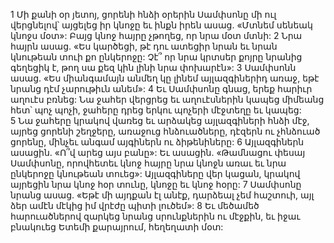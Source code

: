 1 Մի քանի օր յետոյ, ցորենի հնձի օրերին Սամփսոնը մի ուլ վերցնելով՝ այցելեց իր կնոջը եւ ինքն իրեն ասաց. «Մտնեմ սենեակ կնոջս մօտ»: Բայց կնոջ հայրը չթողեց, որ նրա մօտ մտնի: 2 Նրա հայրն ասաց. «Ես կարծեցի, թէ դու ատեցիր նրան եւ նրան կնութեան տուի քո ընկերոջը: Չէ՞ որ նրա կրտսեր քոյրը նրանից գեղեցիկ է, թող սա քեզ կին լինի նրա փոխարէն»: 3 Սամփսոնն ասաց. «Ես միանգամայն անմեղ կը լինեմ այլազգիներիդ առաջ, եթէ նրանց դէմ չարութիւն անեմ»: 4 Եւ Սամփսոնը գնաց, երեք հարիւր աղուէս բռնեց: Նա ջահեր վերցրեց եւ աղուէսներին կապեց միմեանց հետ՝ պոչ պոչի, ջահերը դրեց երկու պոչերի մէջտեղը եւ կապեց: 5 Նա ջահերը կրակով վառեց եւ արձակեց այլազգիների հնձի մէջ, այրեց ցորենի շեղջերը, առաջուց հնձուածները, դէզերն ու չհնձուած ցորենը, մինչեւ անգամ այգիներն ու ձիթենիները: 6 Այլազգիներն ասացին. «Ո՞վ արեց այս բանը»: Եւ ասացին. «Թամնացու փեսայ Սամփսոնը, որովհետեւ կնոջ հայրը նրա կնոջն առաւ եւ նրա ընկերոջը կնութեան տուեց»: Այլազգիները վեր կացան, կրակով այրեցին նրա կնոջ հօր տունը, կնոջը եւ կնոջ հօրը: 7 Սամփսոնը նրանց ասաց. «Եթէ մի այդքան էլ անէք, դարձեալ չեմ հաշտուի, այլ ձեր ամէն մէկից իմ վրէժը պիտի լուծեմ»: 8 Եւ մեծամեծ հարուածներով զարկեց նրանց սրունքներին ու մէջքին, եւ իջաւ բնակուեց Ետեմի քարայրում, հեղեղատի մօտ:
